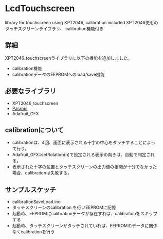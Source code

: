 # LcdTouchscreen

library for touchscreen using XPT2046, calibration included
XPT2046使用のタッチスクリーンライブラリ、 calibration機能付き

## 詳細

XPT2046_touchscreenライブラリに以下の機能を追加しました。

- calibration機能
- calibrationデータのEEPROMへのload/save機能

## 必要なライブラリ

- XPT2046_touchscreen
- [Params](https://github.com/h-nari/Params)
- Adafruit_GFX

## calibrationについて

- calibrationは、4回、画面に表示される十字の中心をタッチすることによって行う。
- Adafruit_GFX::setRotation(n)で設定される表示の向きは、自動で判定される。
- 表示された十字の位置とタッチスクリーンの出力値の相関が十分でなかった場合、calibrationは失敗する。

## サンプルスケッチ

- calibrationSaveLoad.ino
 - タッチスクリーンのcalibration を行いEEPROMに記憶
 - 起動時、EEPROMにcalibrationデータが存在すれば、calibrationをスキップする
 - 起動時、タッチスクリーンがタッチされていれば、EEPROMのデータに関係なくcalibrationを行う
